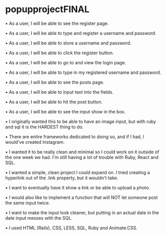 # popupprojectFINAL
• As a user, I will be able to see the register page.

• As a user, I will be able to type and register a username and password.

• As a user, I will be able to store a username and password.

• As a user, I will be able to click the register button.

• As a user, I will be able to go to and view the login page.

• As a user, I will be able to type in my registered username and password.

• As a user, I will be able to see the posts page. 

• As a user, I will be able to input text into the fields.

• As a user, I will be able to hit the post button.

• As a user, I will be able to see the input show in the box.



• I originally wanted this to be able to have an image input, but with ruby and sql it is the HARDEST thing to do.

• There are entire frameworks dedicated to doing so, and if I had, I would've created Instagram. 

• I wanted it to be really clean and minimal so I could work on it outside of the one week we had. I'm still having a lot of trouble with Ruby, React and SQL.

• I wanted a simple, clean project I could expand on. I tried creating a hyperlink out of the .link property, but it wouldn't take.

• I want to eventually have it show a link or be able to upload a photo.

• I would also like to implement a function that will NOT let someone post the same input twice.

• I want to make the input look cleaner, but putting in an actual date in the date input messes with the SQL.

• I used HTML (Rails), CSS, LESS, SQL, Ruby and Animate.CSS.
